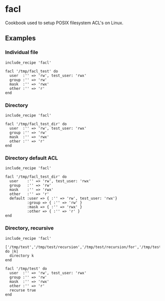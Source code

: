 # facl

Cookbook used to setup POSIX filesystem ACL's on Linux.

## Examples

### Individual file
```
include_recipe 'facl'

facl '/tmp/facl_test' do
  user  :'' => 'rw', test_user: 'rwx'
  group :'' => 'rw'
  mask  :'' => 'rwx'
  other :'' => 'r'
end
```

### Directory
```
include_recipe 'facl'

facl '/tmp/facl_test_dir' do
  user  :'' => 'rw', test_user: 'rwx'
  group :'' => 'rw'
  mask  :'' => 'rwx'
  other :'' => 'r'
end
```

### Directory default ACL
```
include_recipe 'facl'

facl '/tmp/facl_test_dir' do
  user    :'' => 'rw', test_user: 'rwx'
  group   :'' => 'rw'
  mask    :'' => 'rwx'
  other   :'' => 'r'
  default :user => { :'' => 'rw', test_user: 'rwx'}
          :group => { :'' => 'rw' }
          :mask => { :'' => 'rwx' }
          :other => { :'' => 'r' }
end
```

### Directory, recursive
```
include_recipe 'facl'

['/tmp/test','/tmp/test/recursion','/tmp/test/recursion/for','/tmp/test/recursion/for/module'].each do |k|
  directory k
end

facl '/tmp/test' do
  user  :'' => 'rw', test_user: 'rwx'
  group :'' => 'rw'
  mask  :'' => 'rwx'
  other :'' => 'r'
  recurse true
end
```
